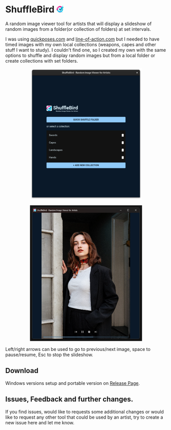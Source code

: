 # ShuffleBird <img src="src/logo.png" alt="logo" width="22">
A random image viewer tool for artists that will display a slideshow of random images from a folder(or collection of folders) at set intervals.

I was using [quickposes.com](https://quickposes.com) and [line-of-action.com](https://line-of-action.com/) but I needed to have timed images with my own local collections (weapons, capes and other stuff I want to study). I couldn't find one, so I created my own with the same options to shuffle and display random images but from a local folder or create collections with set folders.
<p align="center">
  <img src="readme_files/Screenshot2.png" alt="ShuffleBird screenshot" width="350" />
</p>
<p align="center">
  <img src="readme_files/screenshot.png" alt="ShuffleBird screenshot" width="350" />
</p>
Left/right arrows can be used to go to previous/next image, space to pause/resume, Esc to stop the slideshow.

## Download
Windows versions setup and portable version on [Release Page](https://github.com/PuffedUpBirdie/ShuffleBird/releases).

## Issues, Feedback and further changes.
If you find issues, would like to requests some additional changes or would like to request any other tool that could be used by an artist, try to create a new issue here and let me know.




